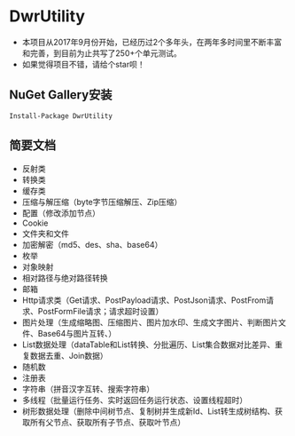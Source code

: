 # DwrUtility

- 本项目从2017年9月份开始，已经历过2个多年头，在两年多时间里不断丰富和完善，到目前为止共写了250+个单元测试。
- 如果觉得项目不错，请给个star呗！

## NuGet Gallery安装

```
Install-Package DwrUtility
```

## 简要文档

- 反射类
- 转换类
- 缓存类
- 压缩与解压缩（byte字节压缩解压、Zip压缩）
- 配置（修改添加节点）
- Cookie
- 文件夹和文件
- 加密解密（md5、des、sha、base64）
- 枚举
- 对象映射
- 相对路径与绝对路径转换
- 邮箱
- Http请求类（Get请求、PostPayload请求、PostJson请求、PostFrom请求、PostFormFile请求；请求超时设置）
- 图片处理（生成缩略图、压缩图片、图片加水印、生成文字图片、判断图片文件、Base64与图片互转、）
- List数据处理（dataTable和List转换、分批遍历、List集合数据对比差异、重复数据去重、Join数据）
- 随机数
- 注册表
- 字符串（拼音汉字互转、搜索字符串）
- 多线程（批量运行任务、实时返回任务运行状态、设置线程超时）
- 树形数据处理（删除中间树节点、复制树并生成新Id、List转生成树结构、获取所有父节点、获取所有子节点、获取叶节点）

